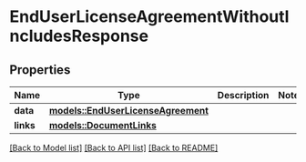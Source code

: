 # EndUserLicenseAgreementWithoutIncludesResponse

## Properties

Name | Type | Description | Notes
------------ | ------------- | ------------- | -------------
**data** | [**models::EndUserLicenseAgreement**](EndUserLicenseAgreement.md) |  | 
**links** | [**models::DocumentLinks**](DocumentLinks.md) |  | 

[[Back to Model list]](../README.md#documentation-for-models) [[Back to API list]](../README.md#documentation-for-api-endpoints) [[Back to README]](../README.md)


